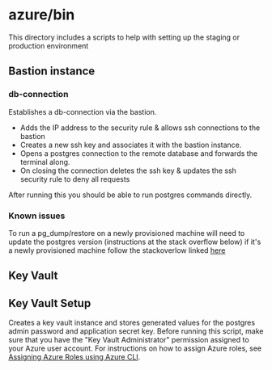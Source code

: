 # azure/bin
This directory includes a scripts to help with setting up the staging or production environment


## Bastion instance

### db-connection
Establishes a db-connection via the bastion. 
- Adds the IP address to the security rule & allows
ssh connections to the bastion
- Creates a new ssh key and associates it with the bastion instance.
- Opens a postgres connection to the remote database and forwards the terminal along.
- On closing the connection deletes the ssh key & updates the ssh security rule to deny all requests

After running this you should be able to run postgres commands directly. 

### Known issues
To run a pg_dump/restore on a newly provisioned machine will need to 
update the postgres version (instructions at the stack overflow below)
if it's a newly provisioned machine follow the stackoverlow linked [here](https://stackoverflow.com/questions/52765873/how-to-upgrade-to-postgresql-11-for-ubuntu-18-04)


## Key Vault

## Key Vault Setup
Creates a key vault instance and stores generated values for the postgres admin password and application secret key. Before running this script, make sure that you have the "Key Vault Administrator" permission assigned to your Azure user account. For instructions on how to assign Azure roles, see [Assigning Azure Roles using Azure CLI](https://docs.microsoft.com/en-us/azure/role-based-access-control/role-assignments-cli).

